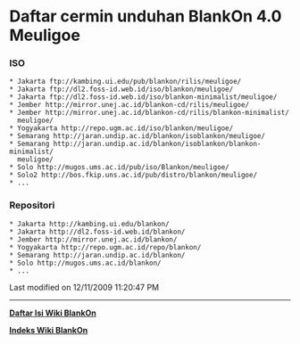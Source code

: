 # Daftar cermin unduhan BlankOn 4.0 Meuligoe

### ISO
    * Jakarta ​ftp://kambing.ui.edu/pub/blankon/rilis/meuligoe/
    * Jakarta ​ftp://dl2.foss-id.web.id/iso/blankon/meuligoe/
    * Jakarta ​ftp://dl2.foss-id.web.id/iso/blankon-minimalist/meuligoe/
    * Jember ​http://mirror.unej.ac.id/blankon-cd/rilis/meuligoe/
    * Jember ​http://mirror.unej.ac.id/blankon-cd/rilis/blankon-minimalist/
      meuligoe/
    * Yogyakarta ​http://repo.ugm.ac.id/iso/blankon/meuligoe/
    * Semarang ​http://jaran.undip.ac.id/blankon/isoblankon/meuligoe/
    * Semarang ​http://jaran.undip.ac.id/blankon/isoblankon/blankon-minimalist/
      meuligoe/
    * Solo ​http://mugos.ums.ac.id/pub/iso/Blankon/meuligoe/
    * Solo2 ​http://bos.fkip.uns.ac.id/pub/distro/blankon/meuligoe/
    * ...
### Repositori
    * Jakarta ​http://kambing.ui.edu/blankon/
    * Jakarta ​http://dl2.foss-id.web.id/blankon/
    * Jember ​http://mirror.unej.ac.id/blankon/
    * Yogyakarta ​http://repo.ugm.ac.id/repo/blankon/
    * Semarang ​http://jaran.undip.ac.id/blankon/
    * Solo ​http://mugos.ums.ac.id/blankon/
    * ...
Last modified on 12/11/2009 11:20:47 PM

---
[**Daftar Isi Wiki BlankOn**](/DaftarIsi/README.md)
 
[**Indeks Wiki BlankOn**](/Indeks.md)
